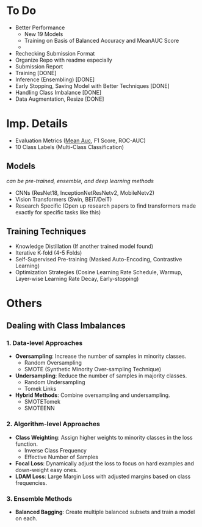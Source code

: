 # To Do

- Better Performance
  - New 19 Models
  - Training on Basis of Balanced Accuracy and MeanAUC Score
  - 
- Rechecking Submission Format
- Organize Repo with readme especially
- Submission Report
- Training [DONE]
- Inference (Ensembling) [DONE]
- Early Stopping, Saving Model with Better Techniques [DONE]
- Handling Class Imbalance [DONE]
- Data Augmentation, Resize [DONE]

# Imp. Details
- Evaluation Metrics (<u>Mean Auc</u>, F1 Score, ROC-AUC)
- 10 Class Labels (Multi-Class Classification)

## Models
*can be pre-trained, ensemble, and deep learning methods*
- CNNs (ResNet18, InceptionNetResNetv2, MobileNetv2)
- Vision Transformers (Swin, BEiT/DeiT)
- Research Specific (Open up research papers to find transformers made exactly for specific tasks like this)

## Training Techniques
- Knowledge Distillation (If another trained model found)
- Iterative K-fold (4-5 Folds)
- Self-Supervised Pre-training (Masked Auto-Encoding, Contrastive Learning)
- Optimization Strategies (Cosine Learning Rate Schedule, Warmup, Layer-wise Learning Rate Decay, Early-stopping)

# Others

## Dealing with Class Imbalances

### 1. Data-level Approaches

- **Oversampling**: Increase the number of samples in minority classes.
  - Random Oversampling
  - SMOTE (Synthetic Minority Over-sampling Technique)
- **Undersampling**: Reduce the number of samples in majority classes.
  - Random Undersampling
  - Tomek Links
- **Hybrid Methods**: Combine oversampling and undersampling.
  - SMOTETomek
  - SMOTEENN

### 2. Algorithm-level Approaches

- **Class Weighting**: Assign higher weights to minority classes in the loss function.
  - Inverse Class Frequency
  - Effective Number of Samples
- **Focal Loss**: Dynamically adjust the loss to focus on hard examples and down-weight easy ones.
- **LDAM Loss**: Large Margin Loss with adjusted margins based on class frequencies.

### 3. Ensemble Methods

- **Balanced Bagging**: Create multiple balanced subsets and train a model on each.